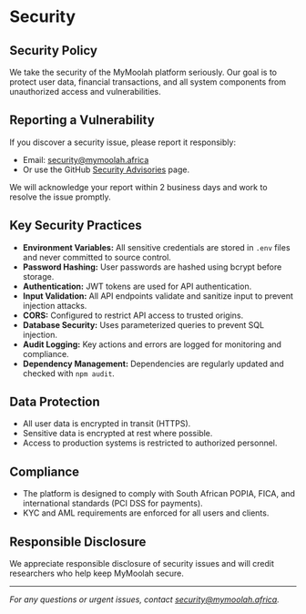 # Security

## Security Policy

We take the security of the MyMoolah platform seriously. Our goal is to protect user data, financial transactions, and all system components from unauthorized access and vulnerabilities.

## Reporting a Vulnerability

If you discover a security issue, please report it responsibly:
- Email: security@mymoolah.africa
- Or use the GitHub [Security Advisories](https://github.com/mymoolah-africa/mymoolah-platform/security/advisories) page.

We will acknowledge your report within 2 business days and work to resolve the issue promptly.

## Key Security Practices

- **Environment Variables:** All sensitive credentials are stored in `.env` files and never committed to source control.
- **Password Hashing:** User passwords are hashed using bcrypt before storage.
- **Authentication:** JWT tokens are used for API authentication.
- **Input Validation:** All API endpoints validate and sanitize input to prevent injection attacks.
- **CORS:** Configured to restrict API access to trusted origins.
- **Database Security:** Uses parameterized queries to prevent SQL injection.
- **Audit Logging:** Key actions and errors are logged for monitoring and compliance.
- **Dependency Management:** Dependencies are regularly updated and checked with `npm audit`.

## Data Protection

- All user data is encrypted in transit (HTTPS).
- Sensitive data is encrypted at rest where possible.
- Access to production systems is restricted to authorized personnel.

## Compliance

- The platform is designed to comply with South African POPIA, FICA, and international standards (PCI DSS for payments).
- KYC and AML requirements are enforced for all users and clients.

## Responsible Disclosure

We appreciate responsible disclosure of security issues and will credit researchers who help keep MyMoolah secure.

---

*For any questions or urgent issues, contact security@mymoolah.africa.*